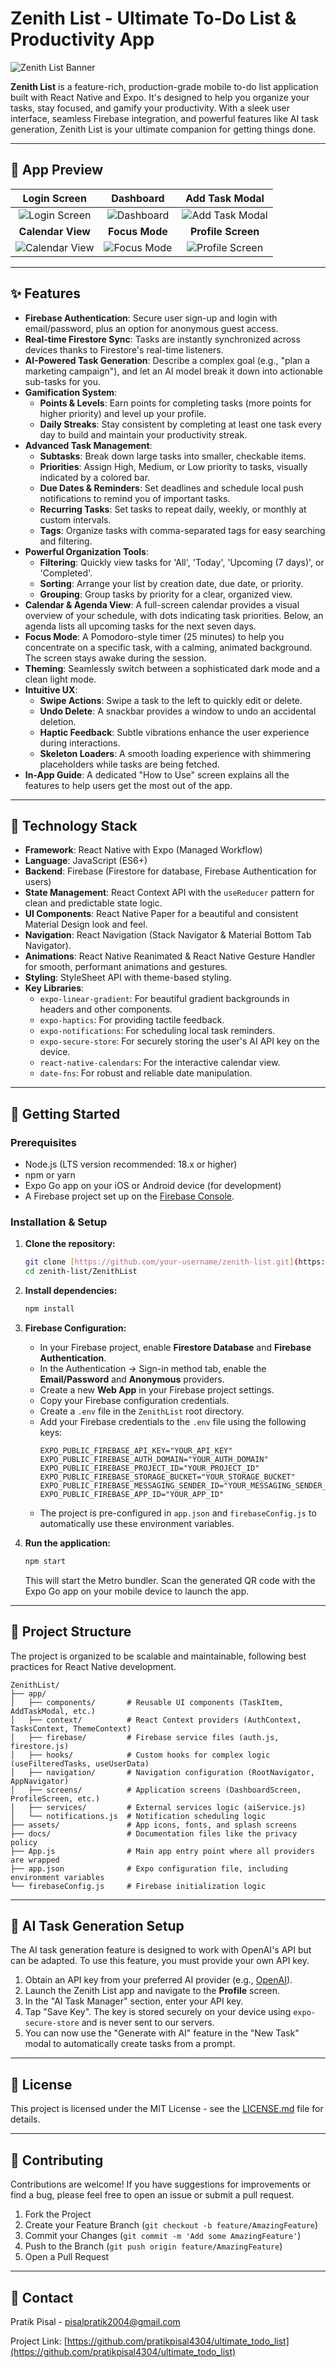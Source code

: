 # Zenith List - Ultimate To-Do List & Productivity App

![Zenith List Banner](https://placehold.co/1200x400/6A5ACD/FFFFFF/png?text=Zenith+List)

**Zenith List** is a feature-rich, production-grade mobile to-do list application built with React Native and Expo. It's designed to help you organize your tasks, stay focused, and gamify your productivity. With a sleek user interface, seamless Firebase integration, and powerful features like AI task generation, Zenith List is your ultimate companion for getting things done.

---

## 📸 App Preview

| Login Screen | Dashboard | Add Task Modal |
| :---: | :---: | :---: |
| ![Login Screen](https://placehold.co/300x600/1A1A1A/FFFFFF/png?text=Login+Screen) | ![Dashboard](https://placehold.co/300x600/1A1A1A/FFFFFF/png?text=Dashboard) | ![Add Task Modal](https://placehold.co/300x600/1A1A1A/FFFFFF/png?text=Add+Task+Modal) |
| **Calendar View** | **Focus Mode** | **Profile Screen** |
| ![Calendar View](https://placehold.co/300x600/1A1A1A/FFFFFF/png?text=Calendar+View) | ![Focus Mode](https://placehold.co/300x600/1A1A1A/FFFFFF/png?text=Focus+Mode) | ![Profile Screen](https://placehold.co/300x600/1A1A1A/FFFFFF/png?text=Profile+Screen) |

---

## ✨ Features

* **Firebase Authentication**: Secure user sign-up and login with email/password, plus an option for anonymous guest access.
* **Real-time Firestore Sync**: Tasks are instantly synchronized across devices thanks to Firestore's real-time listeners.
* **AI-Powered Task Generation**: Describe a complex goal (e.g., "plan a marketing campaign"), and let an AI model break it down into actionable sub-tasks for you.
* **Gamification System**:
    * **Points & Levels**: Earn points for completing tasks (more points for higher priority) and level up your profile.
    * **Daily Streaks**: Stay consistent by completing at least one task every day to build and maintain your productivity streak.
* **Advanced Task Management**:
    * **Subtasks**: Break down large tasks into smaller, checkable items.
    * **Priorities**: Assign High, Medium, or Low priority to tasks, visually indicated by a colored bar.
    * **Due Dates & Reminders**: Set deadlines and schedule local push notifications to remind you of important tasks.
    * **Recurring Tasks**: Set tasks to repeat daily, weekly, or monthly at custom intervals.
    * **Tags**: Organize tasks with comma-separated tags for easy searching and filtering.
* **Powerful Organization Tools**:
    * **Filtering**: Quickly view tasks for 'All', 'Today', 'Upcoming (7 days)', or 'Completed'.
    * **Sorting**: Arrange your list by creation date, due date, or priority.
    * **Grouping**: Group tasks by priority for a clear, organized view.
* **Calendar & Agenda View**: A full-screen calendar provides a visual overview of your schedule, with dots indicating task priorities. Below, an agenda lists all upcoming tasks for the next seven days.
* **Focus Mode**: A Pomodoro-style timer (25 minutes) to help you concentrate on a specific task, with a calming, animated background. The screen stays awake during the session.
* **Theming**: Seamlessly switch between a sophisticated dark mode and a clean light mode.
* **Intuitive UX**:
    * **Swipe Actions**: Swipe a task to the left to quickly edit or delete.
    * **Undo Delete**: A snackbar provides a window to undo an accidental deletion.
    * **Haptic Feedback**: Subtle vibrations enhance the user experience during interactions.
    * **Skeleton Loaders**: A smooth loading experience with shimmering placeholders while tasks are being fetched.
* **In-App Guide**: A dedicated "How to Use" screen explains all the features to help users get the most out of the app.

---

## 🚀 Technology Stack

* **Framework**: React Native with Expo (Managed Workflow)
* **Language**: JavaScript (ES6+)
* **Backend**: Firebase (Firestore for database, Firebase Authentication for users)
* **State Management**: React Context API with the `useReducer` pattern for clean and predictable state logic.
* **UI Components**: React Native Paper for a beautiful and consistent Material Design look and feel.
* **Navigation**: React Navigation (Stack Navigator & Material Bottom Tab Navigator).
* **Animations**: React Native Reanimated & React Native Gesture Handler for smooth, performant animations and gestures.
* **Styling**: StyleSheet API with theme-based styling.
* **Key Libraries**:
    * `expo-linear-gradient`: For beautiful gradient backgrounds in headers and other components.
    * `expo-haptics`: For providing tactile feedback.
    * `expo-notifications`: For scheduling local task reminders.
    * `expo-secure-store`: For securely storing the user's AI API key on the device.
    * `react-native-calendars`: For the interactive calendar view.
    * `date-fns`: For robust and reliable date manipulation.

---

## 🏁 Getting Started

### Prerequisites

* Node.js (LTS version recommended: 18.x or higher)
* npm or yarn
* Expo Go app on your iOS or Android device (for development)
* A Firebase project set up on the [Firebase Console](https://console.firebase.google.com/).

### Installation & Setup

1.  **Clone the repository:**
    ```bash
    git clone [https://github.com/your-username/zenith-list.git](https://github.com/your-username/zenith-list.git)
    cd zenith-list/ZenithList
    ```

2.  **Install dependencies:**
    ```bash
    npm install
    ```

3.  **Firebase Configuration:**
    * In your Firebase project, enable **Firestore Database** and **Firebase Authentication**.
    * In the Authentication -> Sign-in method tab, enable the **Email/Password** and **Anonymous** providers.
    * Create a new **Web App** in your Firebase project settings.
    * Copy your Firebase configuration credentials.
    * Create a `.env` file in the `ZenithList` root directory.
    * Add your Firebase credentials to the `.env` file using the following keys:
        ```env
        EXPO_PUBLIC_FIREBASE_API_KEY="YOUR_API_KEY"
        EXPO_PUBLIC_FIREBASE_AUTH_DOMAIN="YOUR_AUTH_DOMAIN"
        EXPO_PUBLIC_FIREBASE_PROJECT_ID="YOUR_PROJECT_ID"
        EXPO_PUBLIC_FIREBASE_STORAGE_BUCKET="YOUR_STORAGE_BUCKET"
        EXPO_PUBLIC_FIREBASE_MESSAGING_SENDER_ID="YOUR_MESSAGING_SENDER_ID"
        EXPO_PUBLIC_FIREBASE_APP_ID="YOUR_APP_ID"
        ```
    * The project is pre-configured in `app.json` and `firebaseConfig.js` to automatically use these environment variables.

4.  **Run the application:**
    ```bash
    npm start
    ```
    This will start the Metro bundler. Scan the generated QR code with the Expo Go app on your mobile device to launch the app.

---

## 📁 Project Structure

The project is organized to be scalable and maintainable, following best practices for React Native development.
```
ZenithList/
├── app/
│   ├── components/       # Reusable UI components (TaskItem, AddTaskModal, etc.)
│   ├── context/          # React Context providers (AuthContext, TasksContext, ThemeContext)
│   ├── firebase/         # Firebase service files (auth.js, firestore.js)
│   ├── hooks/            # Custom hooks for complex logic (useFilteredTasks, useUserData)
│   ├── navigation/       # Navigation configuration (RootNavigator, AppNavigator)
│   ├── screens/          # Application screens (DashboardScreen, ProfileScreen, etc.)
│   ├── services/         # External services logic (aiService.js)
│   └── notifications.js  # Notification scheduling logic
├── assets/               # App icons, fonts, and splash screens
├── docs/                 # Documentation files like the privacy policy
├── App.js                # Main app entry point where all providers are wrapped
├── app.json              # Expo configuration file, including environment variables
└── firebaseConfig.js     # Firebase initialization logic
```
---

## 🔐 AI Task Generation Setup

The AI task generation feature is designed to work with OpenAI's API but can be adapted. To use this feature, you must provide your own API key.

1.  Obtain an API key from your preferred AI provider (e.g., [OpenAI](https://platform.openai.com/)).
2.  Launch the Zenith List app and navigate to the **Profile** screen.
3.  In the "AI Task Manager" section, enter your API key.
4.  Tap "Save Key". The key is stored securely on your device using `expo-secure-store` and is never sent to our servers.
5.  You can now use the "Generate with AI" feature in the "New Task" modal to automatically create tasks from a prompt.

---

## 📜 License

This project is licensed under the MIT License - see the [LICENSE.md](LICENSE.md) file for details.

---

## 🤝 Contributing

Contributions are welcome! If you have suggestions for improvements or find a bug, please feel free to open an issue or submit a pull request.

1.  Fork the Project
2.  Create your Feature Branch (`git checkout -b feature/AmazingFeature`)
3.  Commit your Changes (`git commit -m 'Add some AmazingFeature'`)
4.  Push to the Branch (`git push origin feature/AmazingFeature`)
5.  Open a Pull Request

---

## 📧 Contact

Pratik Pisal - [pisalpratik2004@gmail.com](mailto:pisalpratik2004@gmail.com)

Project Link: [https://github.com/pratikpisal4304/ultimate_todo_list](https://github.com/pratikpisal4304/ultimate_todo_list)

